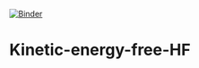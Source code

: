 [![Binder](https://mybinder.org/badge_logo.svg)](https://mybinder.org/v2/gh/MRChemSoft/Kinetic-energy-free-HF/main?labpath=Hydrogen.ipynb)
# Kinetic-energy-free-HF
